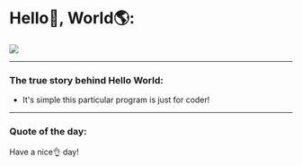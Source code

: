 <h1>Hello👋, World🌎:</h1>
<img src="https://upload.wikimedia.org/wikipedia/commons/thumb/2/21/Hello_World_Brian_Kernighan_1978.jpg/220px-Hello_World_Brian_Kernighan_1978.jpg">
<hr>
<h3>The true story behind Hello World:</h3>
<ul>
  <li>It's simple this particular program is just for coder!</li>
</ul>
<hr>
<h3>Quote of the day:</h3>
<p>Have a nice👌 day!</p>

